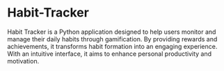 # Habit-Tracker
Habit Tracker is a Python application designed to help users monitor and manage their daily habits through gamification. By providing rewards and achievements, it transforms habit formation into an engaging experience. With an intuitive interface, it aims to enhance personal productivity and motivation.
